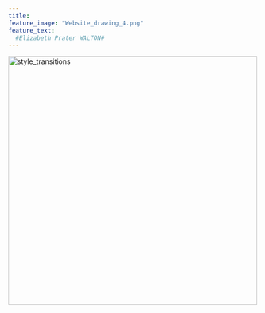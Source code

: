 ```yaml
---
title: 
feature_image: "Website_drawing_4.png"
feature_text: 
  #Elizabeth Prater WALTON# 
---
```


<a href="research/2022/05/03/dance-style-transitions/"><img src="../Grid_first_insta.jpg" alt="style_transitions" style="width:500px;height:500px;"></a>
